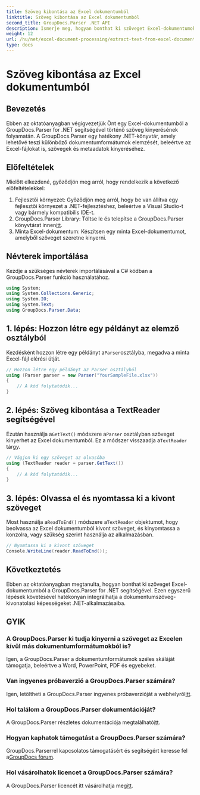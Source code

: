 ```yaml
---
title: Szöveg kibontása az Excel dokumentumból
linktitle: Szöveg kibontása az Excel dokumentumból
second_title: GroupDocs.Parser .NET API
description: Ismerje meg, hogyan bonthat ki szöveget Excel-dokumentumokból a GroupDocs.Parser for .NET segítségével egyszerű lépésekkel.
weight: 12
url: /hu/net/excel-document-processing/extract-text-from-excel-document/
type: docs
---
```

# Szöveg kibontása az Excel dokumentumból

## Bevezetés
Ebben az oktatóanyagban végigvezetjük Önt egy Excel-dokumentumból a GroupDocs.Parser for .NET segítségével történő szöveg kinyerésének folyamatán. A GroupDocs.Parser egy hatékony .NET-könyvtár, amely lehetővé teszi különböző dokumentumformátumok elemzését, beleértve az Excel-fájlokat is, szövegek és metaadatok kinyeréséhez.
## Előfeltételek
Mielőtt elkezdené, győződjön meg arról, hogy rendelkezik a következő előfeltételekkel:
1. Fejlesztői környezet: Győződjön meg arról, hogy be van állítva egy fejlesztői környezet a .NET-fejlesztéshez, beleértve a Visual Studio-t vagy bármely kompatibilis IDE-t.
2.  GroupDocs.Parser Library: Töltse le és telepítse a GroupDocs.Parser könyvtárat innen[itt](https://releases.groupdocs.com/parser/net/).
3. Minta Excel-dokumentum: Készítsen egy minta Excel-dokumentumot, amelyből szöveget szeretne kinyerni.

## Névterek importálása
Kezdje a szükséges névterek importálásával a C# kódban a GroupDocs.Parser funkció használatához.
```csharp
using System;
using System.Collections.Generic;
using System.IO;
using System.Text;
using GroupDocs.Parser.Data;
```
## 1. lépés: Hozzon létre egy példányt az elemző osztályból
 Kezdésként hozzon létre egy példányt a`Parser`osztályba, megadva a minta Excel-fájl elérési útját.
```csharp
// Hozzon létre egy példányt az Parser osztályból
using (Parser parser = new Parser("YourSampleFile.xlsx"))
{
    // A kód folytatódik...
}
```
## 2. lépés: Szöveg kibontása a TextReader segítségével
 Ezután használja a`GetText()` módszere a`Parser` osztályban szöveget kinyerhet az Excel dokumentumból. Ez a módszer visszaadja a`TextReader` tárgy.
```csharp
// Vágjon ki egy szöveget az olvasóba
using (TextReader reader = parser.GetText())
{
    // A kód folytatódik...
}
```
## 3. lépés: Olvassa el és nyomtassa ki a kivont szöveget
 Most használja a`ReadToEnd()` módszere a`TextReader` objektumot, hogy beolvassa az Excel dokumentumból kivont szöveget, és kinyomtassa a konzolra, vagy szükség szerint használja az alkalmazásban.
```csharp
// Nyomtassa ki a kivont szöveget
Console.WriteLine(reader.ReadToEnd());
```

## Következtetés
Ebben az oktatóanyagban megtanulta, hogyan bonthat ki szöveget Excel-dokumentumból a GroupDocs.Parser for .NET segítségével. Ezen egyszerű lépések követésével hatékonyan integrálhatja a dokumentumszöveg-kivonatolási képességeket .NET-alkalmazásaiba.

## GYIK
### A GroupDocs.Parser ki tudja kinyerni a szöveget az Excelen kívül más dokumentumformátumokból is?
Igen, a GroupDocs.Parser a dokumentumformátumok széles skáláját támogatja, beleértve a Word, PowerPoint, PDF és egyebeket.
### Van ingyenes próbaverzió a GroupDocs.Parser számára?
 Igen, letöltheti a GroupDocs.Parser ingyenes próbaverzióját a webhelyről[itt](https://releases.groupdocs.com/).
### Hol találom a GroupDocs.Parser dokumentációját?
 A GroupDocs.Parser részletes dokumentációja megtalálható[itt](https://tutorials.groupdocs.com/parser/net/).
### Hogyan kaphatok támogatást a GroupDocs.Parser számára?
 GroupDocs.Parserrel kapcsolatos támogatásért és segítségért keresse fel a[GroupDocs fórum](https://forum.groupdocs.com/c/parser/17).
### Hol vásárolhatok licencet a GroupDocs.Parser számára?
 A GroupDocs.Parser licencét itt vásárolhatja meg[itt](https://purchase.groupdocs.com/buy).